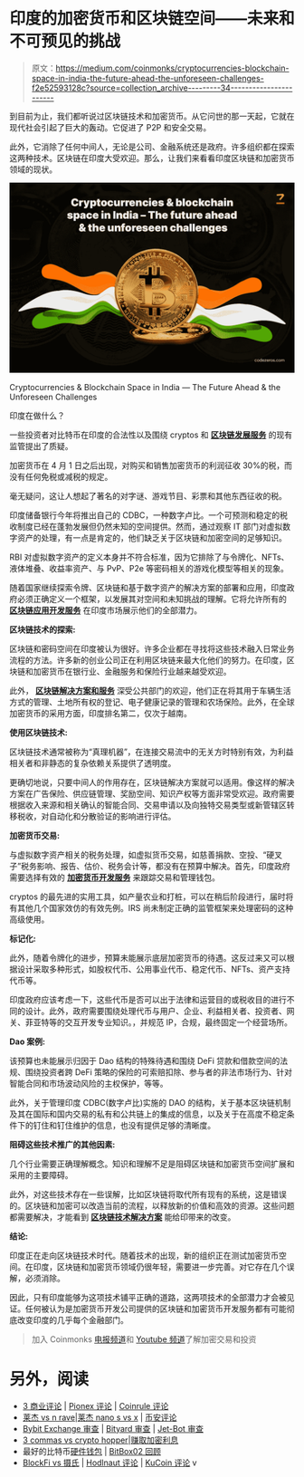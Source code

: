 # 印度的加密货币和区块链空间——未来和不可预见的挑战

> 原文：<https://medium.com/coinmonks/cryptocurrencies-blockchain-space-in-india-the-future-ahead-the-unforeseen-challenges-f2e52593128c?source=collection_archive---------34----------------------->

到目前为止，我们都听说过区块链技术和加密货币。从它问世的那一天起，它就在现代社会引起了巨大的轰动。它促进了 P2P 和安全交易。

此外，它消除了任何中间人，无论是公司、金融系统还是政府。许多组织都在探索这两种技术。区块链在印度大受欢迎。那么，让我们来看看印度区块链和加密货币领域的现状。

![](img/8b2dc2543b1fb3a976aa46f04c73b015.png)

Cryptocurrencies & Blockchain Space in India — The Future Ahead & the Unforeseen Challenges

印度在做什么？

一些投资者对比特币在印度的合法性以及围绕 cryptos 和 [**区块链发展服务**](https://www.codezeros.com/services/) 的现有监管提出了质疑。

加密货币在 4 月 1 日之后出现，对购买和销售加密货币的利润征收 30%的税，而没有任何免税或减税的规定。

毫无疑问，这让人想起了著名的对字谜、游戏节目、彩票和其他东西征收的税。

印度储备银行今年将推出自己的 CDBC，一种数字卢比。一个可预测和稳定的税收制度已经在蓬勃发展但仍然未知的空间提供。然而，通过观察 IT 部门对虚拟数字资产的处理，有一点是肯定的，他们缺乏关于区块链和加密空间的足够知识。

RBI 对虚拟数字资产的定义本身并不符合标准，因为它排除了与令牌化、NFTs、液体堆叠、收益率资产、与 PvP、P2e 等密码相关的游戏化模型等相关的现象。

随着国家继续探索令牌、区块链和基于数字资产的解决方案的部署和应用，印度政府必须正确定义一个框架，以发展其对空间和未知挑战的理解。它将允许所有的 [**区块链应用开发服务**](https://www.codezeros.com/services/blockchain-development) 在印度市场展示他们的全部潜力。

**区块链技术的探索:**

区块链和密码空间在印度被认为很好。许多企业都在寻找将这些技术融入日常业务流程的方法。许多新的创业公司正在利用区块链来最大化他们的努力。在印度，区块链和加密货币在银行业、金融服务和保险行业越来越受欢迎。

此外， [**区块链解决方案和服务**](https://www.codezeros.com/) 深受公共部门的欢迎，他们正在将其用于车辆生活方式的管理、土地所有权的登记、电子健康记录的管理和农场保险。此外，在全球加密货币的采用方面，印度排名第二，仅次于越南。

**使用区块链技术:**

区块链技术通常被称为“真理机器”，在连接交易流中的无关方时特别有效，为利益相关者和非静态的复杂依赖关系提供了透明度。

更确切地说，只要中间人的作用存在，区块链解决方案就可以适用。像这样的解决方案在广告保险、供应链管理、奖励空间、知识产权等方面非常受欢迎。政府需要根据收入来源和相关确认的智能合同、交易申请以及向独特交易类型或新管辖区转移税收，对自动化和分散验证的影响进行评估。

**加密货币交易:**

与虚拟数字资产相关的税务处理，如虚拟货币交易，如慈善捐款、空投、“硬叉子”税务影响、报告、估价、税务会计等，都没有在预算中解决。首先，印度政府需要选择有效的 [**加密货币开发服务**](https://www.codezeros.com/services/tokenomics) 来跟踪交易和管理钱包。

cryptos 的最先进的实用工具，如产量农业和打桩，可以在稍后阶段进行，届时将有其他几个国家效仿的有效先例。IRS 尚未制定正确的监管框架来处理密码的这种高级使用。

**标记化:**

此外，随着令牌化的进步，预算未能展示底层加密货币的待遇。这反过来又可以根据设计采取多种形式，如股权代币、公用事业代币、稳定代币、NFTs、资产支持代币等。

印度政府应该考虑一下，这些代币是否可以出于法律和运营目的或税收目的进行不同的设计。此外，政府需要围绕处理代币与用户、企业、利益相关者、投资者、网关、菲亚特等的交互开发专业知识。，并规范 IP，合规，最终固定一个经营场所。

**Dao 案例:**

该预算也未能展示归因于 Dao 结构的特殊待遇和围绕 DeFi 贷款和借款空间的法规、围绕投资者跨 DeFi 策略的保险的可索赔扣除、参与者的非法市场行为、针对智能合同和市场波动风险的主权保护，等等。

此外，关于管理印度 CDBC(数字卢比)实施的 DAO 的结构，关于基本区块链机制及其在国际和国内交易的私有和公共链上的集成的信息，以及关于在高度不稳定条件下的钉住和钉住维护的信息，也没有提供足够的清晰度。

**阻碍这些技术推广的其他因素:**

几个行业需要正确理解概念。知识和理解不足是阻碍区块链和加密货币空间扩展和采用的主要障碍。

此外，对这些技术存在一些误解，比如区块链将取代所有现有的系统，这是错误的。区块链和加密可以改造当前的流程，以释放新的价值和高效的资源。这些问题都需要解决，才能看到 [**区块链技术解决方案**](https://www.codezeros.com/technology/) 能给印带来的改变。

**结论:**

印度正在走向区块链技术时代。随着技术的出现，新的组织正在测试加密货币空间。在印度，区块链和加密货币领域仍很年轻，需要进一步完善。对它存在几个误解，必须消除。

因此，只有印度能够为这项技术铺平正确的道路，这两项技术的全部潜力才会被见证。任何被认为是加密货币开发公司提供的区块链和加密货币开发服务都有可能彻底改变印度的几乎每个金融部门。

> 加入 Coinmonks [电报频道](https://t.me/coincodecap)和 [Youtube 频道](https://www.youtube.com/c/coinmonks/videos)了解加密交易和投资

# 另外，阅读

*   [3 商业评论](/coinmonks/3commas-review-an-excellent-crypto-trading-bot-2020-1313a58bec92) | [Pionex 评论](https://coincodecap.com/pionex-review-exchange-with-crypto-trading-bot) | [Coinrule 评论](/coinmonks/coinrule-review-2021-a-beginner-friendly-crypto-trading-bot-daf0504848ba)
*   [莱杰 vs n rave](/coinmonks/ledger-vs-ngrave-zero-7e40f0c1d694)|[莱杰 nano s vs x](/coinmonks/ledger-nano-s-vs-x-battery-hardware-price-storage-59a6663fe3b0) | [币安评论](/coinmonks/binance-review-ee10d3bf3b6e)
*   [Bybit Exchange 审查](/coinmonks/bybit-exchange-review-dbd570019b71) | [Bityard 审查](https://coincodecap.com/bityard-reivew) | [Jet-Bot 审查](https://coincodecap.com/jet-bot-review)
*   [3 commas vs crypto hopper](/coinmonks/3commas-vs-pionex-vs-cryptohopper-best-crypto-bot-6a98d2baa203)|[赚取加密利息](/coinmonks/earn-crypto-interest-b10b810fdda3)
*   最好的比特币[硬件钱包](/coinmonks/hardware-wallets-dfa1211730c6) | [BitBox02 回顾](/coinmonks/bitbox02-review-your-swiss-bitcoin-hardware-wallet-c36c88fff29)
*   [BlockFi vs 摄氏](/coinmonks/blockfi-vs-celsius-vs-hodlnaut-8a1cc8c26630) | [Hodlnaut 评论](/coinmonks/hodlnaut-review-best-way-to-hodl-is-to-earn-interest-on-your-bitcoin-6658a8c19edf) | [KuCoin 评论](https://coincodecap.com/kucoin-review) v